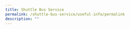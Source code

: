 ```yaml
---
title: Shuttle Bus Service
permalink: /shuttle-bus-service/useful-info/permalink
description: ""
---
```

